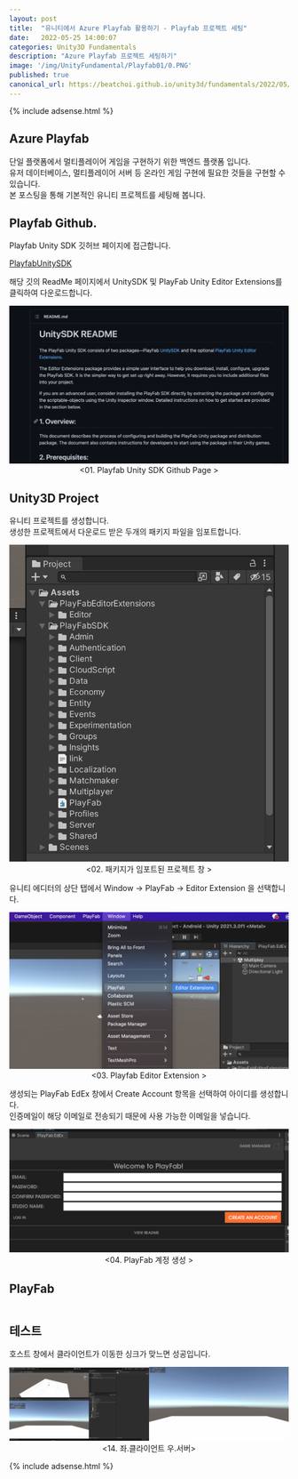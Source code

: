 ```yaml
---
layout: post
title:  "유니티에서 Azure Playfab 활용하기 - Playfab 프로젝트 세팅"
date:   2022-05-25 14:00:07
categories: Unity3D Fundamentals
description: "Azure Playfab 프로젝트 세팅하기"
image: '/img/UnityFundamental/Playfab01/0.PNG'
published: true
canonical_url: https://beatchoi.github.io/unity3d/fundamentals/2022/05/25/Playfab01/
---
```

  
  
  {% include adsense.html %}
  
  
## Azure Playfab  
단일 플랫폼에서 멀티플레이어 게임을 구현하기 위한 백엔드 플랫폼 입니다.  
유저 데이터베이스, 멀티플레이어 서버 등 온라인 게임 구현에 필요한 것들을 구현할 수 있습니다.  
본 포스팅을 통해 기본적인 유니티 프로젝트를 세팅해 봅니다.  
  
## Playfab Github.  
Playfab Unity SDK 깃허브 페이지에 접근합니다.  
  
[PlayfabUnitySDK](https://github.com/PlayFab/UnitySDK)  
  
해당 깃의 ReadMe 페이지에서 UnitySDK 및 PlayFab Unity Editor Extensions를 클릭하여 다운로드합니다.  

<p align="center"><img src="/img/UnityFundamental/Playfab01/1.PNG"><br/>
<01. Playfab Unity SDK Github Page ></p>  
  
## Unity3D Project
유니티 프로젝트를 생성합니다.  
생성한 프로젝트에서 다운로드 받은 두개의 패키지 파일을 임포트합니다.  
  
<p align="center"><img src="/img/UnityFundamental/Playfab01/2.PNG"><br/>
<02. 패키지가 임포트된 프로젝트 창 ></p>  
  
유니티 에디터의 상단 탭에서 Window -> PlayFab -> Editor Extension 을 선택합니다.  
  
<p align="center"><img src="/img/UnityFundamental/Playfab01/3.PNG"><br/>
<03. Playfab Editor Extension ></p>  
  
생성되는 PlayFab EdEx 창에서 Create Account 항목을 선택하여 아이디를 생성합니다.  
인증메일이 해당 이메일로 전송되기 때문에 사용 가능한 이메일을 넣습니다.  
  
<p align="center"><img src="/img/UnityFundamental/Playfab01/4.PNG"><br/>
<04. PlayFab 계정 생성 ></p>  
  
## PlayFab 
  
  
```ruby

```

  
  
## 테스트

호스트 창에서 클라이언트가 이동한 싱크가 맞느면 성공입니다.  
<p align="center"><img src="/img/UnityFundamental/MirrorNetwork2/fin.gif">
<14. 좌.클라이언트 우.서버></p> 
  
  
  {% include adsense.html %}
  
  
  
